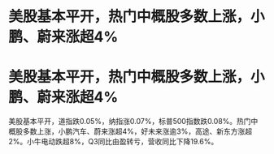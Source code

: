 # 美股基本平开，热门中概股多数上涨，小鹏、蔚来涨超4%

# 美股基本平开，热门中概股多数上涨，小鹏、蔚来涨超4%

美股基本平开，道指跌0.05%，纳指涨0.07%，标普500指数跌0.08%。热门中概股多数上涨，小鹏汽车、蔚来涨超4%，好未来涨逾3%，高途、新东方涨超2%。小牛电动跌超8%，Q3同比由盈转亏，营收同比下降19.6%。

